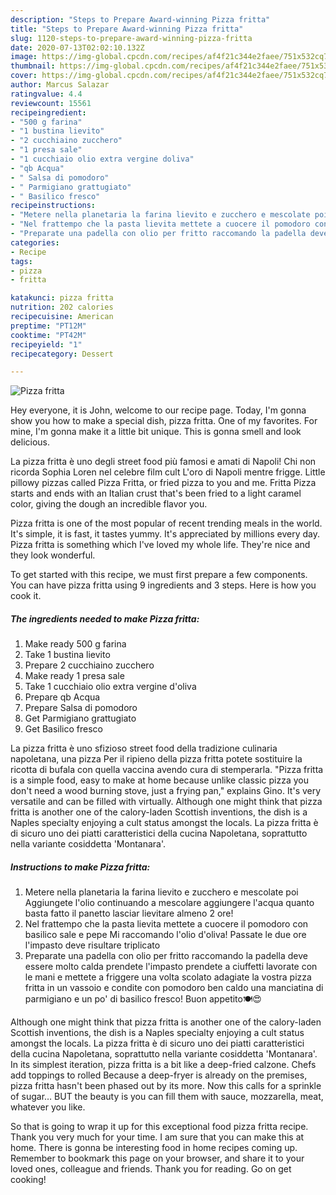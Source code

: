 ```yaml
---
description: "Steps to Prepare Award-winning Pizza fritta"
title: "Steps to Prepare Award-winning Pizza fritta"
slug: 1120-steps-to-prepare-award-winning-pizza-fritta
date: 2020-07-13T02:02:10.132Z
image: https://img-global.cpcdn.com/recipes/af4f21c344e2faee/751x532cq70/pizza-fritta-recipe-main-photo.jpg
thumbnail: https://img-global.cpcdn.com/recipes/af4f21c344e2faee/751x532cq70/pizza-fritta-recipe-main-photo.jpg
cover: https://img-global.cpcdn.com/recipes/af4f21c344e2faee/751x532cq70/pizza-fritta-recipe-main-photo.jpg
author: Marcus Salazar
ratingvalue: 4.4
reviewcount: 15561
recipeingredient:
- "500 g farina"
- "1 bustina lievito"
- "2 cucchiaino zucchero"
- "1 presa sale"
- "1 cucchiaio olio extra vergine doliva"
- "qb Acqua"
- " Salsa di pomodoro"
- " Parmigiano grattugiato"
- " Basilico fresco"
recipeinstructions:
- "Metere nella planetaria la farina lievito e zucchero e mescolate poi Aggiungete l&#39;olio continuando a mescolare aggiungere l&#39;acqua quanto basta fatto il panetto lasciar lievitare almeno 2 ore!"
- "Nel frattempo che la pasta lievita mettete a cuocere il pomodoro con basilico sale e pepe Mi raccomando l&#39;olio d&#39;oliva! Passate le due ore l&#39;impasto deve risultare triplicato"
- "Preparate una padella con olio per fritto raccomando la padella deve essere molto calda prendete l&#39;impasto prendete a ciuffetti lavorate con le mani e mettete a friggere una volta scolato adagiate la vostra pizza fritta in un vassoio e condite con pomodoro ben caldo una manciatina di parmigiano e un po&#39; di basilico fresco! Buon appetito🍽😍"
categories:
- Recipe
tags:
- pizza
- fritta

katakunci: pizza fritta 
nutrition: 202 calories
recipecuisine: American
preptime: "PT12M"
cooktime: "PT42M"
recipeyield: "1"
recipecategory: Dessert

---
```



![Pizza fritta](https://img-global.cpcdn.com/recipes/af4f21c344e2faee/751x532cq70/pizza-fritta-recipe-main-photo.jpg)

Hey everyone, it is John, welcome to our recipe page. Today, I'm gonna show you how to make a special dish, pizza fritta. One of my favorites. For mine, I'm gonna make it a little bit unique. This is gonna smell and look delicious.

La pizza fritta è uno degli street food più famosi e amati di Napoli! Chi non ricorda Sophia Loren nel celebre film cult L&#39;oro di Napoli mentre frigge. Little pillowy pizzas called Pizza Fritta, or fried pizza to you and me. Fritta Pizza starts and ends with an Italian crust that&#39;s been fried to a light caramel color, giving the dough an incredible flavor you.

Pizza fritta is one of the most popular of recent trending meals in the world. It's simple, it is fast, it tastes yummy. It's appreciated by millions every day. Pizza fritta is something which I've loved my whole life. They're nice and they look wonderful.


To get started with this recipe, we must first prepare a few components. You can have pizza fritta using 9 ingredients and 3 steps. Here is how you cook it.

<!--inarticleads1-->

##### The ingredients needed to make Pizza fritta:

1. Make ready 500 g farina
1. Take 1 bustina lievito
1. Prepare 2 cucchiaino zucchero
1. Make ready 1 presa sale
1. Take 1 cucchiaio olio extra vergine d&#39;oliva
1. Prepare qb Acqua
1. Prepare  Salsa di pomodoro
1. Get  Parmigiano grattugiato
1. Get  Basilico fresco


La pizza fritta è uno sfizioso street food della tradizione culinaria napoletana, una pizza Per il ripieno della pizza fritta potete sostituire la ricotta di bufala con quella vaccina avendo cura di stemperarla. &#34;Pizza fritta is a simple food, easy to make at home because unlike classic pizza you don&#39;t need a wood burning stove, just a frying pan,&#34; explains Gino. It&#39;s very versatile and can be filled with virtually. Although one might think that pizza fritta is another one of the calory-laden Scottish inventions, the dish is a Naples specialty enjoying a cult status amongst the locals. La pizza fritta è di sicuro uno dei piatti caratteristici della cucina Napoletana, soprattutto nella variante cosiddetta &#39;Montanara&#39;. 

<!--inarticleads2-->

##### Instructions to make Pizza fritta:

1. Metere nella planetaria la farina lievito e zucchero e mescolate poi Aggiungete l&#39;olio continuando a mescolare aggiungere l&#39;acqua quanto basta fatto il panetto lasciar lievitare almeno 2 ore!
1. Nel frattempo che la pasta lievita mettete a cuocere il pomodoro con basilico sale e pepe Mi raccomando l&#39;olio d&#39;oliva! Passate le due ore l&#39;impasto deve risultare triplicato
1. Preparate una padella con olio per fritto raccomando la padella deve essere molto calda prendete l&#39;impasto prendete a ciuffetti lavorate con le mani e mettete a friggere una volta scolato adagiate la vostra pizza fritta in un vassoio e condite con pomodoro ben caldo una manciatina di parmigiano e un po&#39; di basilico fresco! Buon appetito🍽😍


Although one might think that pizza fritta is another one of the calory-laden Scottish inventions, the dish is a Naples specialty enjoying a cult status amongst the locals. La pizza fritta è di sicuro uno dei piatti caratteristici della cucina Napoletana, soprattutto nella variante cosiddetta &#39;Montanara&#39;. In its simplest iteration, pizza fritta is a bit like a deep-fried calzone. Chefs add toppings to rolled Because a deep-fryer is already on the premises, pizza fritta hasn&#39;t been phased out by its more. Now this calls for a sprinkle of sugar… BUT the beauty is you can fill them with sauce, mozzarella, meat, whatever you like. 

So that is going to wrap it up for this exceptional food pizza fritta recipe. Thank you very much for your time. I am sure that you can make this at home. There is gonna be interesting food in home recipes coming up. Remember to bookmark this page on your browser, and share it to your loved ones, colleague and friends. Thank you for reading. Go on get cooking!
